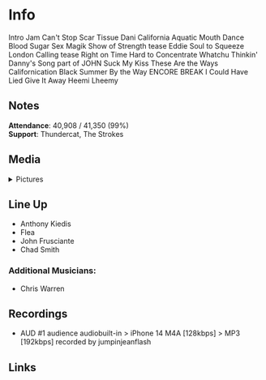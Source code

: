 # Info

Intro Jam
Can't Stop
Scar Tissue
Dani California
Aquatic Mouth Dance
Blood Sugar Sex Magik
Show of Strength tease
Eddie
Soul to Squeeze
London Calling tease
Right on Time
Hard to Concentrate
Whatchu Thinkin'
Danny's Song part of JOHN
Suck My Kiss
These Are the Ways
Californication
Black Summer
By the Way
ENCORE BREAK
I Could Have Lied
Give It Away
Heemi Lheemy

## Notes

**Attendance**: 40,908 / 41,350 (99%)
<br>
**Support**: Thundercat, The Strokes

## Media 

<details>
  <summary>Pictures</summary>
  <img alt="Setlist" title="Setlist" src="20230114.jpg" height="200" />
</details>

## Line Up

* Anthony Kiedis
* Flea
* John Frusciante
* Chad Smith

### Additional Musicians:

* Chris Warren

## Recordings

* AUD #1 audience audiobuilt-in > iPhone 14 M4A [128kbps] > MP3 [192kbps] recorded by jumpinjeanflash

## Links
